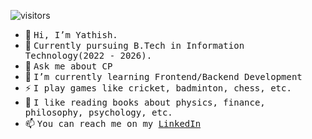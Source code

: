 ![visitors](https://visitor-badge.laobi.icu/badge?page_id=YathishGP003)

- 👷 <samp>Hi, I’m Yathish.
- 🔭 <samp>Currently pursuing B.Tech in Information Technology(2022 - 2026).
- 💬 <samp>Ask me about CP
- 🌱 <samp>I’m currently learning Frontend/Backend Development
- ⚡ <samp>I play games like cricket, badminton, chess, etc.
- 🤔 <samp>I like reading books about physics, finance, philosophy, psychology, etc.
- 📫 <samp>You can reach me on my [LinkedIn](https://www.linkedin.com/in/yathishgp003/)

<!---
### Skills
[![My Skills](https://skillicons.dev/icons?i=html,css)](https://skillicons.dev) &nbsp;&nbsp;&nbsp;&nbsp;&nbsp; [![My Skills](https://skillicons.dev/icons?i=js,ts)](https://skillicons.dev) &nbsp;&nbsp;&nbsp;&nbsp;&nbsp; [![My Skills](https://skillicons.dev/icons?i=next,react)](https://skillicons.dev) &nbsp;&nbsp;&nbsp;&nbsp;&nbsp; [![My Skills](https://skillicons.dev/icons?i=c,cpp)](https://skillicons.dev) &nbsp;&nbsp;&nbsp;&nbsp;&nbsp; [![My Skills](https://skillicons.dev/icons?i=java,py)](https://skillicons.dev)
<br/>
--->
